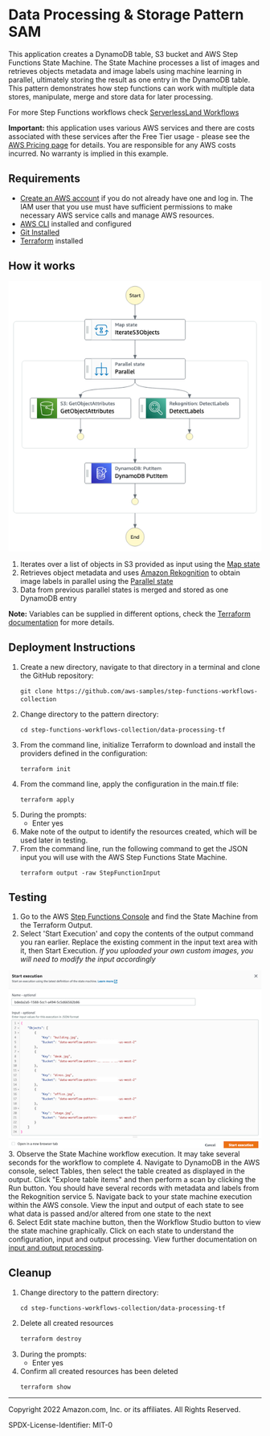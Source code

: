 # Data Processing & Storage Pattern SAM

This application creates a DynamoDB table, S3 bucket and AWS Step Functions State Machine. The State Machine processes a list of images and retrieves objects metadata and image labels using machine learning in parallel, ultimately storing the result as one entry in the DynamoDB table. This pattern demonstrates how step functions can work with multiple data stores, manipulate, merge and store data for later processing.

For more Step Functions workflows check [ServerlessLand Workflows](https://serverlessland.com/workflows)

**Important:** this application uses various AWS services and there are costs associated with these services after the Free Tier usage - please see the [AWS Pricing page](https://aws.amazon.com/pricing/) for details. You are responsible for any AWS costs incurred. No warranty is implied in this example.

## Requirements

* [Create an AWS account](https://portal.aws.amazon.com/gp/aws/developer/registration/index.html) if you do not already have one and log in. The IAM user that you use must have sufficient permissions to make necessary AWS service calls and manage AWS resources.
* [AWS CLI](https://docs.aws.amazon.com/cli/latest/userguide/install-cliv2.html) installed and configured
* [Git Installed](https://git-scm.com/book/en/v2/Getting-Started-Installing-Git)
* [Terraform](https://learn.hashicorp.com/tutorials/terraform/install-cli?in=terraform/aws-get-started) installed

## How it works

![statemachine](./resources/statemachine.png)

1. Iterates over a list of objects in S3 provided as input using the [Map state](https://docs.aws.amazon.com/step-functions/latest/dg/amazon-states-language-map-state.html)
2. Retrieves object metadata and uses [Amazon Rekognition](https://docs.aws.amazon.com/rekognition/latest/dg/what-is.html) to obtain image labels in parallel using the [Parallel state](https://docs.aws.amazon.com/step-functions/latest/dg/amazon-states-language-parallel-state.html)
3. Data from previous parallel states is merged and stored as one DynamoDB entry

**Note:** Variables can be supplied in different options, check the [Terraform documentation](https://developer.hashicorp.com/terraform/language/values/variables) for more details.

## Deployment Instructions

1. Create a new directory, navigate to that directory in a terminal and clone the GitHub repository:
    ``` 
    git clone https://github.com/aws-samples/step-functions-workflows-collection
    ```
1. Change directory to the pattern directory:
    ```
    cd step-functions-workflows-collection/data-processing-tf
    ```
1. From the command line, initialize Terraform to download and install the providers defined in the configuration:
    ```
    terraform init
    ```
1. From the command line, apply the configuration in the main.tf file:
    ```
    terraform apply
    ```
1. During the prompts:
    * Enter yes
1. Make note of the output to identify the resources created, which will be used later in testing.
1. From the command line, run the following command to get the JSON input you will use with the AWS Step Functions State Machine.
    ```
    terraform output -raw StepFunctionInput 
    ```

## Testing

1. Go to the AWS [Step Functions Console](https://us-east-1.console.aws.amazon.com/states/home) and find the State Machine from the Terraform Output.
2. Select 'Start Execution' and copy the contents of the output command you ran earlier. Replace the existing comment in the input text area with it, then Start Execution.  *If you uploaded your own custom images, you will need to modify the input accordingly*

![image](./resources/statemachine-input.png)
3. Observe the State Machine workflow execution. It may take several seconds for the workflow to complete
4. Navigate to DynamoDB in the AWS console, select Tables, then select the table created as displayed in the output. Click "Explore table items" and then perform a scan by clicking the Run button.  You should have several records with metadata and labels from the Rekognition service
5. Navigate back to your state machine execution within the AWS console. View the input and output of each state to see what data is passed and/or altered from one state to the next  
6. Select Edit state machine button, then the Workflow Studio button to view the state machine graphically. Click on each state to understand the configuration, input and output processing. View further documentation on [input and output processing](https://docs.aws.amazon.com/step-functions/latest/dg/concepts-input-output-filtering.html).  
 

## Cleanup
1. Change directory to the pattern directory:
    ```
    cd step-functions-workflows-collection/data-processing-tf
    ```
1. Delete all created resources
    ```bash
    terraform destroy
    ```
1. During the prompts:
    * Enter yes
1. Confirm all created resources has been deleted
    ```bash
    terraform show
    ```

----
Copyright 2022 Amazon.com, Inc. or its affiliates. All Rights Reserved.

SPDX-License-Identifier: MIT-0
